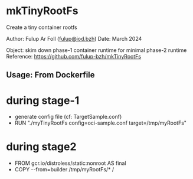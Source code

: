 # mkTinyRootFs
Create a tiny container rootfs

Author: Fulup Ar Foll (fulup@iod.bzh)
Date:   March 2024

Object: skim down phase-1 container runtime for minimal phase-2 runtime
Reference: https://github.com/fulup-bzh/mkTinyRootFs

Usage: From Dockerfile
-----------------------
# during stage-1
 - generate config file (cf: TargetSample.conf)
 - RUN  "./myTinyRootFs config=oci-sample.conf target=/tmp/myRootFs"
# during stage2
 - FROM gcr.io/distroless/static:nonroot AS final
 - COPY  --from=builder /tmp/myRootFs/* /



